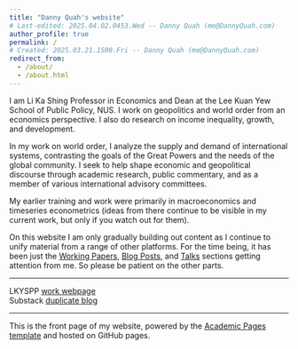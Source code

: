 ```yaml
---
title: "Danny Quah's website"
# Last-edited: 2025.04.02.0453.Wed -- Danny Quah (me@DannyQuah.com)
author_profile: true
permalink: /
# Created: 2025.03.21.1500.Fri -- Danny Quah (me@DannyQuah.com)
redirect_from: 
  - /about/
  - /about.html
---
```

I am Li Ka Shing Professor in Economics and Dean at the Lee Kuan Yew School of Public Policy, NUS.  I work on geopolitics and world order from an economics perspective.  I also do research on income inequality, growth, and development.  

In my work on world order, I analyze the supply and demand of international systems, contrasting the goals of the Great Powers and the needs of the global community.  I seek to help shape economic and geopolitical discourse through academic research, public commentary, and as a member of various international advisory committees.  

My earlier training and work were primarily in macroeconomics and timeseries econometrics (ideas from there continue to be visible in my current work, but only if you watch out for them).  

On this website I am only gradually building out content as I continue to unify material from a range of other platforms.  For the time being, it has been just the [Working Papers](https://DannyQuah.github.io/portfolio/), [Blog Posts](https://DannyQuah.github.io/year-archive/), and [Talks](https://DannyQuah.github.io/talks/) sections getting attention from me.  So please be patient on the other parts.  

____
LKYSPP [work webpage](https://lkyspp.nus.edu.sg/our-people/faculty/danny-quah)  
Substack [duplicate blog](https://DannyQuah.substack.com/)  

____
This is the front page of my website, powered by the [Academic Pages template](https://github.com/academicpages/academicpages.github.io) and hosted on GitHub pages.  

<!---
   Invisible section // about.md
-->

